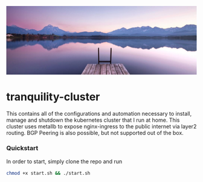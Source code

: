 ![tranquility](banner.jpg)
# tranquility-cluster

This contains all of the configurations and automation necessary to install, manage and shutdown the kubernetes cluster that I run at home.  This cluster uses metallb to expose nginx-ingress to the public internet via layer2 routing. BGP Peering is also possible, but not supported out of the box.


### Quickstart 
In order to start, simply clone the repo and run
```bash
chmod +x start.sh && ./start.sh
```
